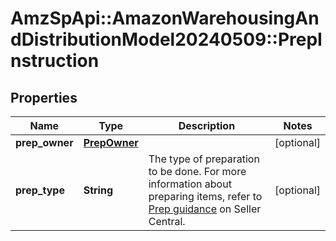 # AmzSpApi::AmazonWarehousingAndDistributionModel20240509::PrepInstruction

## Properties
Name | Type | Description | Notes
------------ | ------------- | ------------- | -------------
**prep_owner** | [**PrepOwner**](PrepOwner.md) |  | [optional] 
**prep_type** | **String** | The type of preparation to be done. For more information about preparing items, refer to [Prep guidance](https://sellercentral.amazon.com/help/hub/reference/external/GF4G7547KSLDX2KC) on Seller Central. | [optional] 

